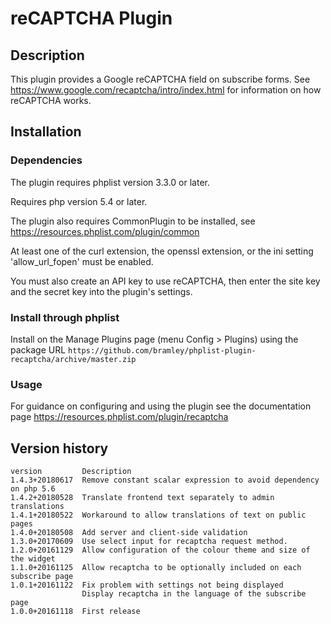 # reCAPTCHA Plugin #

## Description ##

This plugin provides a Google reCAPTCHA field on subscribe forms. See https://www.google.com/recaptcha/intro/index.html
for information on how reCAPTCHA works.

## Installation ##

### Dependencies ###

The plugin requires phplist version 3.3.0 or later.

Requires php version 5.4 or later.

The plugin also requires CommonPlugin to be installed, see https://resources.phplist.com/plugin/common

At least one of the curl extension, the openssl extension, or the ini setting 'allow_url_fopen' must be enabled.

You must also create an API key to use reCAPTCHA, then enter the site key and the secret key into the plugin's settings.

### Install through phplist ###
Install on the Manage Plugins page (menu Config > Plugins) using the package URL
`https://github.com/bramley/phplist-plugin-recaptcha/archive/master.zip`

### Usage ###

For guidance on configuring and using the plugin see the documentation page https://resources.phplist.com/plugin/recaptcha

## Version history ##

    version         Description
    1.4.3+20180617  Remove constant scalar expression to avoid dependency on php 5.6
    1.4.2+20180528  Translate frontend text separately to admin translations
    1.4.1+20180522  Workaround to allow translations of text on public pages
    1.4.0+20180508  Add server and client-side validation
    1.3.0+20170609  Use select input for recaptcha request method.
    1.2.0+20161129  Allow configuration of the colour theme and size of the widget
    1.1.0+20161125  Allow recaptcha to be optionally included on each subscribe page
    1.0.1+20161122  Fix problem with settings not being displayed
                    Display recaptcha in the language of the subscribe page
    1.0.0+20161118  First release
